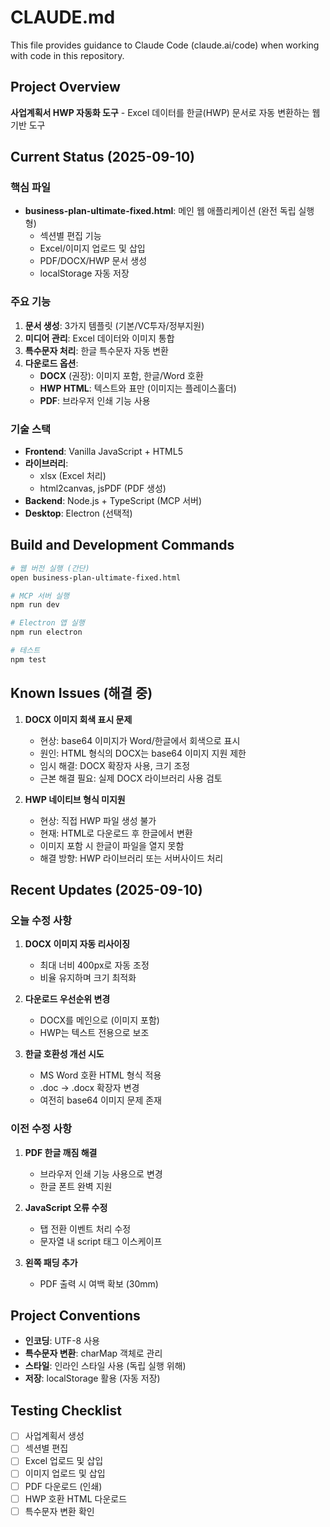 # CLAUDE.md

This file provides guidance to Claude Code (claude.ai/code) when working with code in this repository.

## Project Overview

**사업계획서 HWP 자동화 도구** - Excel 데이터를 한글(HWP) 문서로 자동 변환하는 웹 기반 도구

## Current Status (2025-09-10)

### 핵심 파일
- **business-plan-ultimate-fixed.html**: 메인 웹 애플리케이션 (완전 독립 실행형)
  - 섹션별 편집 기능
  - Excel/이미지 업로드 및 삽입
  - PDF/DOCX/HWP 문서 생성
  - localStorage 자동 저장

### 주요 기능
1. **문서 생성**: 3가지 템플릿 (기본/VC투자/정부지원)
2. **미디어 관리**: Excel 데이터와 이미지 통합
3. **특수문자 처리**: 한글 특수문자 자동 변환
4. **다운로드 옵션**:
   - **DOCX** (권장): 이미지 포함, 한글/Word 호환
   - **HWP HTML**: 텍스트와 표만 (이미지는 플레이스홀더)
   - **PDF**: 브라우저 인쇄 기능 사용

### 기술 스택
- **Frontend**: Vanilla JavaScript + HTML5
- **라이브러리**: 
  - xlsx (Excel 처리)
  - html2canvas, jsPDF (PDF 생성)
- **Backend**: Node.js + TypeScript (MCP 서버)
- **Desktop**: Electron (선택적)

## Build and Development Commands

```bash
# 웹 버전 실행 (간단)
open business-plan-ultimate-fixed.html

# MCP 서버 실행
npm run dev

# Electron 앱 실행
npm run electron

# 테스트
npm test
```

## Known Issues (해결 중)

1. **DOCX 이미지 회색 표시 문제**
   - 현상: base64 이미지가 Word/한글에서 회색으로 표시
   - 원인: HTML 형식의 DOCX는 base64 이미지 지원 제한
   - 임시 해결: DOCX 확장자 사용, 크기 조정
   - 근본 해결 필요: 실제 DOCX 라이브러리 사용 검토

2. **HWP 네이티브 형식 미지원**
   - 현상: 직접 HWP 파일 생성 불가
   - 현재: HTML로 다운로드 후 한글에서 변환
   - 이미지 포함 시 한글이 파일을 열지 못함
   - 해결 방향: HWP 라이브러리 또는 서버사이드 처리

## Recent Updates (2025-09-10)

### 오늘 수정 사항
1. **DOCX 이미지 자동 리사이징**
   - 최대 너비 400px로 자동 조정
   - 비율 유지하며 크기 최적화

2. **다운로드 우선순위 변경**
   - DOCX를 메인으로 (이미지 포함)
   - HWP는 텍스트 전용으로 보조

3. **한글 호환성 개선 시도**
   - MS Word 호환 HTML 형식 적용
   - .doc → .docx 확장자 변경
   - 여전히 base64 이미지 문제 존재

### 이전 수정 사항
1. **PDF 한글 깨짐 해결**
   - 브라우저 인쇄 기능 사용으로 변경
   - 한글 폰트 완벽 지원

2. **JavaScript 오류 수정**
   - 탭 전환 이벤트 처리 수정
   - 문자열 내 script 태그 이스케이프

3. **왼쪽 패딩 추가**
   - PDF 출력 시 여백 확보 (30mm)

## Project Conventions

- **인코딩**: UTF-8 사용
- **특수문자 변환**: charMap 객체로 관리
- **스타일**: 인라인 스타일 사용 (독립 실행 위해)
- **저장**: localStorage 활용 (자동 저장)

## Testing Checklist

- [ ] 사업계획서 생성
- [ ] 섹션별 편집
- [ ] Excel 업로드 및 삽입
- [ ] 이미지 업로드 및 삽입
- [ ] PDF 다운로드 (인쇄)
- [ ] HWP 호환 HTML 다운로드
- [ ] 특수문자 변환 확인